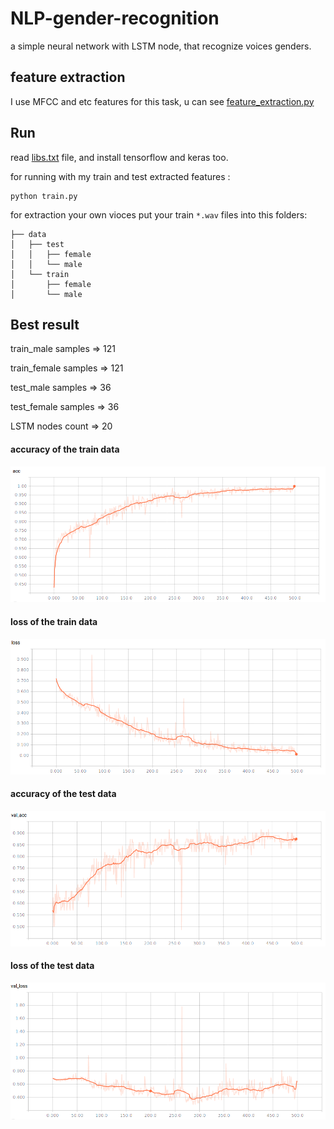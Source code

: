 # NLP-gender-recognition

a simple neural network with LSTM node, that recognize voices genders.

## feature extraction
I use MFCC and etc features for this task, u can see [feature_extraction.py](https://github.com/elyas74/nlp-gender-recognition/blob/master/feature_extraction.py)

## Run
read [libs.txt](https://github.com/elyas74/nlp-gender-recognition/blob/master/libs.txt) file, and install tensorflow and keras too.

for running with my train and test extracted features :
```
python train.py
```
for extraction your own vioces put your train `*.wav` files into this folders:
```
├── data
│   ├── test
│   │   ├── female
│   │   └── male
│   └── train
│       ├── female
│       └── male

```

## Best result

train_male samples => 121

train_female samples => 121

test_male samples => 36

test_female samples => 36

LSTM nodes count => 20


#### accuracy of the train data
![acc](https://github.com/elyas74/nlp-gender-recognition/blob/master/test_results/acc.png)

#### loss of the train data
![acc](https://github.com/elyas74/nlp-gender-recognition/blob/master/test_results/loss.png)

#### accuracy of the test data
![acc](https://github.com/elyas74/nlp-gender-recognition/blob/master/test_results/val_acc.png)

#### loss of the test data
![acc](https://github.com/elyas74/nlp-gender-recognition/blob/master/test_results/val_loss.png)

